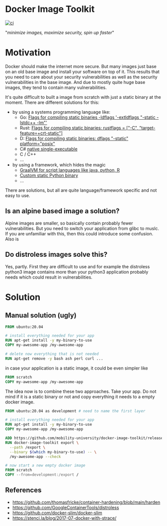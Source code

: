 # Docker Image Toolkit

[![ci](https://github.com/mobility-university/docker-image-toolkit/actions/workflows/ci.yml/badge.svg)](https://github.com/mobility-university/docker-image-toolkit/actions/workflows/ci.yml)

"_minimize images, maximize security, spin up faster_"

# Motivation

Docker should make the internet more secure.
But many images just base on an old base image and install your software on top of it. This results that you need to care about your security vulnerabilities as well as the security vulnerabilities in the base image. And due to mostly quite huge base images, they tend to contain many vulnerabilities.

It's quite difficult to built a image from scratch with just a static binary at the moment. There are different solutions for this:
* by using a systems programming language like:
  * Go: [Flags for compiling static binaries -ldflags '-extldflags "-static -lstdc++ -lm"'](https://github.com/golang/go/issues/40711)
  * Rust: [Flags for compiling static binaries: rustflags = ["-C", "target-feature=+crt-static"]](https://github.com/rust-lang/rust/blob/master/RELEASES.md#version-1190-2017-07-20)
  * D: [Flags for compiling static binaries: dflags "-static" platform="posix"](https://forum.dlang.org/post/udunaxcalnsrnzoomunq@forum.dlang.org)
  * C# [native single-executable](https://www.gdatasoftware.com/blog/2019/04/31587-native-single-binary-net-core)
  * C / C++
  * ...
* by using a framework, which hides the magic
  * [GraalVM for script languages like java, python, R](https://www.graalvm.org/)
  * [Custom static Python binary](https://wiki.python.org/moin/BuildStatically)
  * ...

There are solutions, but all are quite language/framework specific and not easy to use. 

## Is an alpine based image a solution?

Alpine images are smaller, so basically contain probably fewer vulnerabilities. But you need to switch your application from glibc to muslc. If you are unfamiliar with this, then this could introduce some confusion. Also is

## Do distroless images solve this?

Yes, partly. First they are difficult to use and for example the distroless python3 image contains more than your python3 application probably needs which could result in vulnerabilities.

# Solution

## Manual solution (ugly)

```Dockerfile
FROM ubuntu:20.04

# install everything needed for your app
RUN apt-get install -y my-binary-to-use
COPY my-awesome-app /my-awesome-app

# delete now everything that is not needed
RUN apt-get remove -y bash ash perl curl ... 
```

in case your application is a static image, it could be even simpler like

```Dockerfile
FROM scratch
COPY my-awesome-app /my-awesome-app
```

The idea now is to combine these two approaches. Take your app. Do not mind if it is a static binary or not and copy everything it needs to a empty docker image.

```Dockerfile
FROM ubuntu:20.04 as development # need to name the first layer

# install everything needed for your app
RUN apt-get install -y my-binary-to-use
COPY my-awesome-app /my-awesome-app

ADD https://github.com/mobility-university/docker-image-toolkit/releases/download/v0.1.0/docker-image-toolkit /bin
RUN docker-image-toolkit export \
  --path /export \
  --binary $(which my-binary-to-use) -- \
  /my-awesome-app --check

# now start a new empty docker image
FROM scratch
COPY --from=development:/export /
```

## References

- https://github.com/thomasfricke/container-hardening/blob/main/harden
- https://github.com/GoogleContainerTools/distroless
- https://github.com/docker-slim/docker-slim
- https://stenci.la/blog/2017-07-docker-with-strace/
